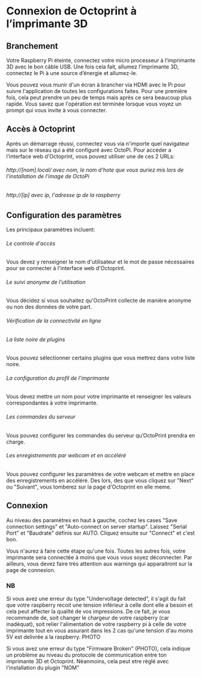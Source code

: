 # Connexion de Octoprint à l’imprimante 3D

## Branchement

Votre Raspberry Pi éteinte, connectez votre micro processeur à l’imprimante 3D avec le bon câble USB. Une fois cela fait, allumez l’imprimante 3D, connectez le Pi à une source d’énergie et allumez-le.

Vous pouvez vous munir d'un écran à brancher via HDMI avec le Pi pour suivre l'application de toutes les configurations faites. Pour une première fois, cela peut prendre un peu de temps mais après ce sera beaucoup plus rapide. Vous savez que l'opération est terminée lorsque vous voyez un prompt qui vous invite à vous connecter.

## Accès à Octoprint

Après un démarrage réussi, connectez vous via n'importe quel navigateur mais sur le réseau qui a été configuré avec OctoPi. 
Pour accéder a l'interface web d'Octoprint, vous pouvez utiliser une de ces 2 URLs:

###### http://[nom].local/ avec nom, le nom d'hote que vous auriez mis lors de l'installation de l'image de OctoPi
###### http://[ip] avec ip, l'adresse ip de la raspberry

## Configuration des paramètres

Les principaux paramètres incluent:

###### Le controle d'accès
Vous devez y renseigner le nom d'utilisateur et le mot de passe nécessaires pour se connecter à l'interface web d'Octoprint. 

###### Le suivi anonyme de l’utilisation
Vous décidez si vous souhaitez qu'OctoPrint collecte de manière anonyme ou non des données de votre part.

###### Vérification de la connectivité en ligne

###### La liste noire de plugins
Vous pouvez sélectionner certains plugins que vous mettrez dans votre liste noire.

###### La configuration du profil de l'imprimante
Vous devez mettre un nom pour votre imprimante et renseigner les valeurs correspondantes à votre imprimante.

###### Les commandes du serveur
Vous pouvez configurer les commandes du serveur qu’OctoPrint prendra en charge. 

###### Les enregistrements par webcam et en accéléré
Vous pouvez configurer les paramètres de votre webcam et mettre en place des enregistrements en accéléré.
Des lors, des que vous cliquez sur "Next" ou "Suivant", vous tomberez sur la page d'Octoprint en elle meme.

## Connexion
Au niveau des paramètres en haut à gauche, cochez les cases "Save connection settings" et "Auto-connect on server startup".
Laissez "Serial Port" et "Baudrate" définis sur AUTO.
Cliquez ensuite sur "Connect" et c'est bon.

Vous n'aurez à faire cette étape qu'une fois.
Toutes les autres fois, votre imprimante sera connectée à moins que vous vous soyez déconnecter.
Par ailleurs, vous devez faire très attention aux warnings qui apparaitront sur la page de connexion.

### NB
Si vous avez une erreur du type "Undervoltage detected", il s'agit du fait que votre raspberry recoit une tension inférieur à celle dont elle a besoin et cela peut affecter la qualité de vos impressions. De ce fait, je vous recommande de, soit changer le chargeur de votre raspberry (car inadéquat), soit relier l'alimentation de votre raspberry pi à celle de votre imprimante tout en vous assurant dans les 2 cas qu'une tension d'au moins 5V est delivrée a la raspberry. PHOTO

Si vous avez une erreur du type "Firmware Broken" (PHOTO), cela indique un problème au niveau du protocole de communication entre ton imprimante 3D et Octoprint. Néanmoins, cela peut etre réglé avec l'installation du plugin "NOM" 

